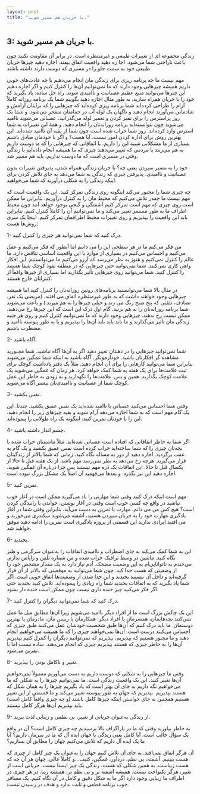 ```yaml
---
layout: post
title: "با جریان هم مسیر شوید."
---
```

3: با جریان هم مسیر شوید.
-------------------------

زندگی مجموعه ای از تغییرات طبیعی و غیرمنتظره است. در برابر آن مقاومت
نکنید چون باعث ناراحتی شما می‌شود. اجا زه دهید واقعیت اتفاق بیفتد. اجازه
دهید چیزها جریان طبیعی خود به سمت جلو را در مسیری که دوست دارند داشته
باشند.

مهم نیست ما چه برنامه ریزی برای زندگی مان انجام می‌دهیم یا چه عادت‌های
خوبی داریم همیشه چیزهایی وجود دارند که ما نمی‌توانیم آن‌ها را کنترل کنیم
و اگر اجازه دهیم این چیزها می‌توانند منبع عظیم عصبانیت و ناامیدی شوند.
راه حل ساده: یاد بگیرید که خود را با جریان همراه سازید. به طور مثال
اجازه دهید بگوییم شما یک برنامه روزانه کاملاً آرام را طراحی کرده‌اید شما
برنامه ریزی کرده‌اید که چیزهایی را که برایتان آرامش و شادمانی می‌آورند
انجام دهید و ناگهان یک لوله آب در حمامتان منفجر می‌شود. و شما یک روز
پراسترس را برای تمیز کردن و تعمیر لوله می‌گذرانید. عصبانی می‌شوید ناامید
می‌شوید چون نتوانسته‌اید برنامه روزانه‌تان را انجام دهید. و همهٔ این
تغییرات به شما استرس وارد کرده‌اند. روز شما خراب شده است چون شما از بقیه
آن ناامید شده‌اید. این بهترین روش برای اداره کردن امور نیست. آیا هست؟ و
اگر با خودمان صادق باشیم بسیاری از ما مشکلاتی شبیه این را داریم. با
اتفاقاتی که چیزهایی را که ما دوست داریم به هم می‌زنند با مردمی که تغییر
می‌دهند چیزی که ما همیشه انجام داده‌ایم با زندگی وقتی در مسیری است که ما
دوست نداریم، باید هم مسیر شد.

خود را به مسیر سپردن یعنی چه؟ با جریان زندگی همراه شدن، پذیرفتن تغییرات
بدون عصبانیت و ناامیدی، پذیرفتن چیزی که زندگی به شما می‌دهد به جای تلاش
کردن برای اینکه زندگی را به شکلی درآورید که شما می‌خواهید.

چه چیزی شما را مجبور می‌کند اینگونه روی زندگی تمرکز کنید. این یک واقعیت
است که مهم نیست ما چقدر تلاش می‌کنیم که محیط مان را به کنترل درآوریم.
بنابراین ما ممکن است روی چیزی که مهم است تمرکز کنیم آشفتگی و گیجی بوجود
خواهد آمد چون محیط اطراف ما به طور مستمر تغییر می‌کند و ما نمی‌توانیم آن
را کاملاً کنترل کنیم. بنابراین باید این واقعیت را بپذیریم و روی تغییرات
محیط اطرافمان تمرکز کنیم. اینجا یک سری روش‌ها هست:

1- درک کنید که شما نمی‌توانید هر چیزی را کنترل کنید.

من فکر می‌کنم ما در هر سطحی این را می دانیم اما آنطور که فکر می‌کنیم و
عمل می‌کنیم و احساس می‌کنیم در بسیاری از موارد با این واقعیت اساسی تناقض
دارد. ما عالم را کنترل نمی‌کنیم و هنوز به نظر می‌رسد که آرزو می‌کنیم ما
می‌توانستیم. این افکار واهی کاری نمی‌کنند. شما نمی‌توانید حتی چیزهایی که
در منطقه نفوذ کوچک شما هستند را کنترل کنید. شما می‌توانید روی چیزهایی
تأثیر بگذارید اما بسیاری از چیزها واقعاً از کنترلتان خارج هستند.

در مثال بالا شما می‌توانستید برنامه‌های روتین روزانه‌تان را کنترل کنید
اما همیشه چیزهایی وجود خواهند داشت که به طور غیرمنتظره اتفاق می افتند.
(مریضی یک نفر، تصادف، تلفنی که پنج صبح زنگ می زند و خیلی چیزها را به هم
میزند.) و باعث می‌شوند شما برنامه روزانه‌تان را به هم بزنید. گام اول درک
این است که این چیزها رخ می‌دهند. ممکن نیست رخ ندهند. چیزهایی وجود دارند
که ما نمی‌توانیم کنترل کنیم و روی هر جنبه زندگی مان تأثیر می‌گذارند و ما
باید باید باید آن‌ها را بپذیریم و یا به طور پیوسته ناامید و مضطرب باشیم.

2- آگاه باشید.

شما نمی‌توانید چیزهایی را در ذهنتان تغییر دهید اگر به آن‌ها آگاه نباشید.
شما مجبورید مشاهده گر افکارتان باشید. خودآزمونگر. آگاه باشید به اینکه
شما غمگین می‌شوید بنابراین شما می‌توانید کارهایی را برای آن انجام دهید.
مثلاً یک دفتر یادداشت کوچک برای ثبت علامت‌ها برای یک هفته به شما کمک
خواهد کرد. هر زمان که غمگین می‌شوید یک علامت کوچک بگذارید. همین و بس.
علامت‌ها را نگهدارید و به زودی به خاطر این عمل کوچک شما از عصبانیت و
ناامیدی‌تان بیشتر آگاه می‌شوید.

3- نفس بکشید.

وقتی شما احساس می‌کنید عصبانی یا ناامید شده‌اید یک نفس عمیق بکشید.
چندتا. این یک گام مهم است که به شما اجازه می‌دهد آرام شوید و بقیه چیزهای
زیر را انجام دهید. این را با خودتان تمرین کنید. اینگونه یک راه طولانی را
پیموده‌اید.

4- چشم انداز داشته باشید.

اگر شما به خاطر اتفاقاتی که افتاده است عصبانی شده‌اید. مثلاً ماشینتان
خراب شده یا بچه‌تان چیزی را که شما ساخته‌اید خراب کرده است نفس عمیق
بکشید و یک گام به عقب برگردید. اجازه دهید از دور به مساله نگاه کنید.
زمانی که شما بالاتر از زندگیتان قرار می‌گیرید. هرچه رخ می‌دهد به نظر
نمی‌رسد مهم باشد. از یک هفته قبل تا حالا از یکسال قبل تا حالا. این
اتفاقات یک ذره مهم نیستند پس چرا درباره آن غمگین شوید. اجازه دهید این
نیز بگذرد. و بعدها می‌فهمید آن اصلاً یک مشکل بزرگ نبوده است.

5- تمرین کنید.

مهم است اینکه درک کنید وقتی شما مهارتی را یاد می‌گیرید ممکن است در آغاز
خوب نباشید در واقع چه کسی خوب است وقتی در آغاز نوشتن، خواندن یا رانندگی
کردن است؟ هیچ کس من می دانم. مهارت با تمرین به دست می‌آید. بنابراین وقتی
شما در آغاز یادگیری مهارت خود را به جریان سپردن هستید، آشفته می‌شوید
سکندری می‌خورید و می افتید ایرادی ندارید این قسمتی از پروژه یادگیری است
تمرین را ادامه دهید موفق خواهید شد.

6- بخندید.

این به شما کمک می‌کند به جای اضطراب و ناامیدی اتفاقات را به‌عنوان سرگرمی
و طنز نگاه کنید. ماشین در وسط ترافیک خراب شده و من شماره تلفن و زاپاس
ندارم. می‌خندم به ناتوانایی‌ام به این وضعیت مضحک. آدم نیاز دارد به یک
مقدار مشخص خود را از وضعیتی که هست جدا کند. چون شما می‌توانید به موقعیتی
که بالاتر از آن قرار گرفته‌اید و داخل آن نیستید بخندید و این جدا شدن از
وضعیت‌ها اتفاق خوبی است. اگر شما یاد بگیرید که به اتفاقات بخندید شما راه
زیادی را پیموده‌اید. تلاش کنید بخندید حتی اگر فکر می‌کنید چیز خنده داری
نیست چون ممکن است خنده دار بشود.

7- درک کنید که شما نمی‌توانید دیگران را کنترل کنید.

این یک چالش بزرگ است ما از افراد دیگر ناامید می‌شویم زیرا آن‌ها مطابق
میل ما عمل نمی‌کنند بچه‌هایمان، همسرمان یا افراد دیگر: همکارمان یا رییس
مان، مادرمان یا بهترین دوستمان. ما باید درک کنیم که آن‌ها طبق شخصیت
خودشان عمل می‌کنند طبق چیزی که احساس می‌کنند درست است. آن‌ها نمی‌خواهند
چیزی را که ما همیشه می‌خواهیم انجام دهند و ما مجبور هستیم که بپذیریم،
بپذیریم که نمی‌توانیم دیگران را کنترل کنیم بپذیریم آن‌ها را به خاطر چیزی
که هستند بپذیریم چیزی که انجام می‌دهند. ساده نیست اما با تمرین می‌شود.

8- تغییر و ناکامل بودن را بپذیرید.

وقتی ما چیزهایی را به شکلی که دوست داریم به دست می‌آوریم معمولاً
نمی‌خواهیم آن‌ها تغییر کنند. این یک واقعیت زندگی است. ما نمی‌توانیم
چیزها را به شکلی که ما می‌خواهیم نگه داریم به جای آن بهتر است که یاد
بگیریم چیزها را به همان شکل که هستند بپذیریم. بپذیریم که جهان به طور
پیوسته تغییر می‌کند و ما قسمتی از این تغییر هستیم همچنین به جای خواستن
اینکه چیزها کامل باشند (و چه چیزی واقعاً کامل است) باید بپذیریم آن‌ها
هرگز کامل نیستند.

9- از زندگی به‌عنوان جریانی از تغییر، بی نظمی و زیبایی لذت ببرید.

به خاطر بیاورید وقتی که ما در پاراگراف بالا پرسیدیم چه چیزی کامل است؟ آن
در واقع یک سؤال جالب است. آیا کامل یعنی زندگی یا جهان ایده آل که ما در
سرمان داریم؟ آیا ما یک ایده آل داریم که تلاش می‌کنیم جهان را مطابق آن
بسازیم؟

آن هرگز اتفاق نمی‌افتد. به جای آن تلاش کنیم جهان را به‌عنوان یک چیز کامل
از چیزی که هست ببینیم. آشفته، بی نظم، دردآور، غمگین، کثیف...و کاملاً
عالی. جهان هر آن چه که هست زیباست. به همین شکلی که هست، زندگی یک چیز
ایستا نیست، جریانی است از تغییر، هرگز یکنواخت نیست. همیشه آشفته تر و بی
نظم تر، همیشه زیبا. در هر چیزی در اطراف ما زیبایی وجود دارد اگر ما به
شکل دقیق و کامل در آن نگاه کنیم. یک مسافر خوب برنامه قطعی و ثابت ندارد و
هدف در رسیدن نیست.
